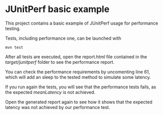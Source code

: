 JUnitPerf basic example
========================

This project contains a basic example of JUnitPerf usage for performance testing.

Tests, including performance one, can be launched with

    mvn test

After all tests are executed, open the report.html file contained in the *target/junitperf* folder to see the performance report.

You can check the performance requirements by uncomenting line 61, which will add an sleep to the tested method to simulate some latency. 

If you run again the tests, you will see that the performance tests fails, as the expected *meanLatency* is not achieved.

Open the generated report again to see how it shows that the expected latency was not achieved by our performance test.
